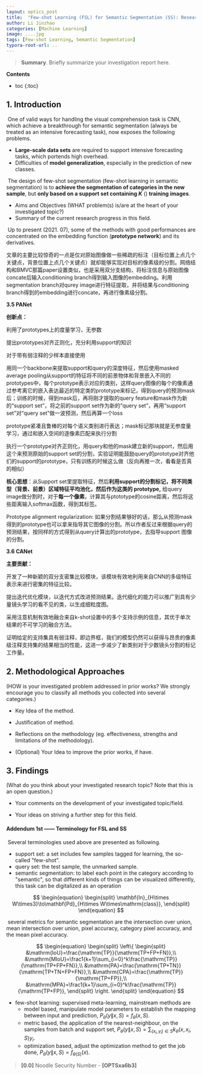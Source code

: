 ```yaml
---
layout: optics_post
title:  "Few-shot Learning (FSL) for Semantic Segmentation (SS): Research Investigation Report (for USTC-IMCL Hiring only)"
author: Li Jinzhao
categories: [Machine Learning]
image: ....jpg
tags: [Few-shot Learning, Semantic Segmentation]
typora-root-url: ..
---
```


> **Summary**. Briefly summarize your investigation report here.

**Contents**

* toc
{:toc}
## **1. Introduction**

​	One of valid ways for handling the visual comprehension task is CNN, which achieve a breakthrough for semantic segmentation (always be treated as an intensive forecasting task), now exposes the following problems.

-    **Large-scale data sets** are required to support intensive forecasting tasks, which portends high overhead.
-    Difficulties of **model generalization**, especially in the prediction of new classes.

​	The design of few-shot segmentation (few-shot learning in semantic segmentation) is to **achieve the segmentation of categories in the new sample**, but **only based on a support set containing $K$** () **training images**.



-    Aims and Objectives (WHAT problem(s) is/are at the heart of your investigated topic?) 
-    Summary of the current research progress in this field.



​	Up to present (2021. 07), some of the methods with good performances are concentrated on the embedding function (**prototype network**) and its derivatives.

文章的主要比较惊奇的一点是仅对原始图像做一些稀疏的标注（目标位置上点几个关键点，背景位置上点几个关键点）就却能够实现对目标的像素级的分割。网络结构和BMVC那篇paper设置类似，也是采用双分支结构，将标注信息与原始图像concate后输入conditioning branch得到输入图像的embedding。利用segmentation branch对qurey image进行特征提取，并将结果与conditioning branch得到的embedding进行concate，再进行像素级分割。

**3.5 PANet**

**创新点：**

利用了prototypes上的度量学习，无参数

提出prototypes对齐正则化，充分利用support的知识

对于带有弱注释的少样本直接使用

用同一个backbone来提取support和query的深度特征，然后使用masked average pooling从support的特征将不同的前景物体和背景嵌入不同的prototypes中，每个prototype表示对应的类别，这样query图像的每个的像素通过参考离它的嵌入表达最近的特定类的prototype来标记，得到query的预测mask后；训练的时候，得到mask后，再将刚才提取的query feature和mask作为新的“support set”，将之前的support set作为新的“query set”，再用“support set”对“query set”做一波预测，然后再算一个loss

prototype紧凑且鲁棒的对每个语义类别进行表达；mask标记那块就是无参度量学习，通过和嵌入空间的逐像素匹配来执行分割

执行一个prototype对齐正则化，用query和他的mask建立新的support，然后用这个来预测原始的support set的分割，实验证明能鼓励query的prototype对齐他们的support的prototype，只有训练的时候这么做（反向再推一次，看看是否真的相似）





**核心思想**：从Support set里提取特征，然后**利用support的分割标记，将不同类型（背景、前景）区域特征平均池化，然后作为这类的 prototype,** 给query image做分割时，对于**每一个像素**，计算其与ptototype的cosine距离，然后将这些距离输入softmax函数，得到其标签。

Prototype alignment regularization: 如果分割结果够好的话，那么从预测mask得到的prototype也可以拿来指导其它图像的分割。所以作者反过来根据query的预测结果，按同样的方式得到从query计算出的prototype，去指导support 图像的分割。



**3.6 CANet**

**主要贡献：**

开发了一种新颖的双分支密集比较模块，该模块有效地利用来自CNN的多级特征表示来进行密集的特征比较。

提出迭代优化模块，以迭代方式改进预测结果。迭代细化的能力可以推广到具有少量镜头学习的看不见的类，以生成细粒度图。

采用注意机制有效地融合来自k-shot设置中的多个支持示例的信息，其优于单次结果的不可学习的融合方法。

证明给定的支持集具有弱注释，即边界框，我们的模型仍然可以获得与昂贵的像素级注释支持集的结果相当的性能，这进一步减少了新类别对于少数镜头分割的标记工作量。







## **2. Methodological Approaches**

(HOW is your investigated problem addressed in prior works? We strongly encourage you to classify all methods you collected into several categories.)

-    Key Idea of the method.

-    Justification of method. 

-    Reflections on the methodology (eg. effectiveness, strengths and limitations of the methodology).  

-    (Optional) Your Idea to improve the prior works, if have.

## **3. Findings**

(What do you think about your investigated research topic? Note that this is an open question.)

-    Your comments on the development of your investigated topic/field.

-    Your ideas on striving a further step for this field.

#### **<span id="jump01">Addendum 1st </span>—— Terminology for FSL and SS**

​	Several terminologies used above are presented as following.

- support set: a set includes few samples tagged for learning, the so-called "few-shot".
- query set: the test sample, the unmarked sample.
- semantic segmentation: to label each point in the category according to "semantic", so that different kinds of things can be visualized differently, this task can be digitalized as an operation

$$
\begin{equation}
\begin{split}
\mathbf{In}_{H\times W\times3}\to\mathbf{Pd}_{H\times W\times\mathrm{class}},
\end{split}
\end{equation}
$$

​	several metrics for semantic segmentation are the intersection over union, mean intersection over union, pixel accuracy, category pixel accuracy, and the mean pixel accuracy.

$$
\begin{equation}
\begin{split}
\left\{
\begin{split}
&\mathrm{IoU}=\frac{\mathrm{TP}}{\mathrm{TP+FP+FN}},\\
&\mathrm{MIoU}=\frac1{k+1}\sum_{i=0}^k\frac{\mathrm{TP}}{\mathrm{TP+FP+FN}},\\
&\mathrm{PA}=\frac{\mathrm{TP+TN}}{\mathrm{TP+TN+FP+FN}},\\
&\mathrm{CPA}=\frac{\mathrm{TP}}{\mathrm{TP+FP}},\\
&\mathrm{MPA}=\frac1{k+1}\sum_{i=0}^k\frac{\mathrm{TP}}{\mathrm{TP+FP}},
\end{split}
\right.
\end{split}
\end{equation}
$$

- few-shot learning: supervised meta-learning, mainstream methods are
  - model based, manipulate model parameters to establish the mapping between input and prediction, $P_\theta(y\|x,S)=f_\theta(x,S)$.
  - metric based, the application of the nearest-neighbour, on the samples from batch and support set, $P_\theta(y\|x,S)=\sum_{(x_i,y_i)\in{S}}k_\theta(x,x_i,S)y_i$.
  - optimization based, adjust the optimization method to get the job done, $P_\theta(y\|x,S)=f_{\theta(S)}(x)$.

> <span id="jump0">**[0.0]**</span> Noodle Security Number - **[OPTSxa6b3]**

[^1]: Rakelly, Kate, et al. "Conditional networks for few-shot semantic segmentation." (2018). **CoNet**
[^2]: Wang, Kaixin, et al. "Panet: Few-shot image semantic segmentation with prototype alignment." *Proceedings of the IEEE/CVF International Conference on Computer Vision*. 2019. **PANet**
[^3]: Zhang, Chi, et al. "Canet: Class-agnostic segmentation networks with iterative refinement and attentive few-shot learning." *Proceedings of the IEEE/CVF Conference on Computer Vision and Pattern Recognition*. 2019. **CANet**
[^4]: Liu, Weide, et al. "Crnet: Cross-reference networks for few-shot segmentation." *Proceedings of the IEEE/CVF Conference on Computer Vision and Pattern Recognition*. 2020. **CRNet**
[^5]: Yang, Boyu, et al. "Prototype mixture models for few-shot semantic segmentation." *European Conference on Computer Vision*. Springer, Cham, 2020. 多原型
